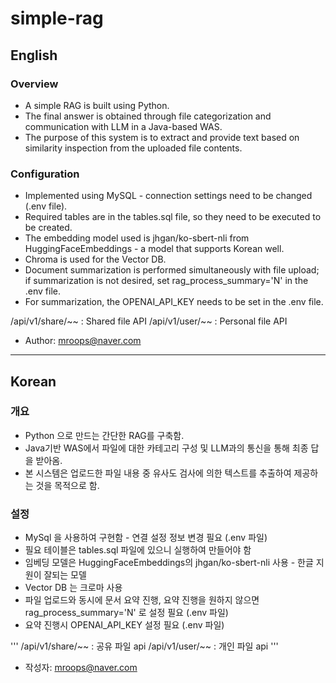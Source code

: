 # simple-rag

## English

### Overview
* A simple RAG is built using Python.
* The final answer is obtained through file categorization and communication with LLM in a Java-based WAS.
* The purpose of this system is to extract and provide text based on similarity inspection from the uploaded file contents.

### Configuration
* Implemented using MySQL - connection settings need to be changed (.env file).
* Required tables are in the tables.sql file, so they need to be executed to be created.
* The embedding model used is jhgan/ko-sbert-nli from HuggingFaceEmbeddings - a model that supports Korean well.
* Chroma is used for the Vector DB.
* Document summarization is performed simultaneously with file upload; if summarization is not desired, set rag_process_summary='N' in the .env file.
* For summarization, the OPENAI_API_KEY needs to be set in the .env file.

/api/v1/share/~~ : Shared file API
/api/v1/user/~~ : Personal file API

* Author: mroops@naver.com

------------
## Korean

### 개요
* Python 으로 만드는 간단한 RAG를 구축함.
* Java기반 WAS에서 파일에 대한 카테고리 구성 및 LLM과의 통신을 통해 최종 답을 받아옴.
* 본 시스템은 업로드한 파일 내용 중 유사도 검사에 의한 텍스트를 추출하여 제공하는 것을 목적으로 함.

### 설정
* MySql 을 사용하여 구현함 - 연결 설정 정보 변경 필요 (.env 파일)
* 필요 테이블은 tables.sql 파일에 있으니 실행하여 만들어야 함
* 임베딩 모델은 HuggingFaceEmbeddings의 jhgan/ko-sbert-nli 사용 - 한글 지원이 잘되는 모델
* Vector DB 는 크로마 사용
* 파일 업로드와 동시에 문서 요약 진행, 요약 진행을 원하지 않으면 rag_process_summary='N' 로 설정 필요 (.env 파일)
* 요약 진행시 OPENAI_API_KEY 설정 필요 (.env 파일)

'''
/api/v1/share/~~ : 공유 파일 api
/api/v1/user/~~ : 개인 파일 api
'''

* 작성자: mroops@naver.com
